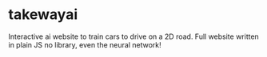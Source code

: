 # takewayai
Interactive ai website to train cars to drive on a 2D road.
Full website written in plain JS no library, even the neural network!

